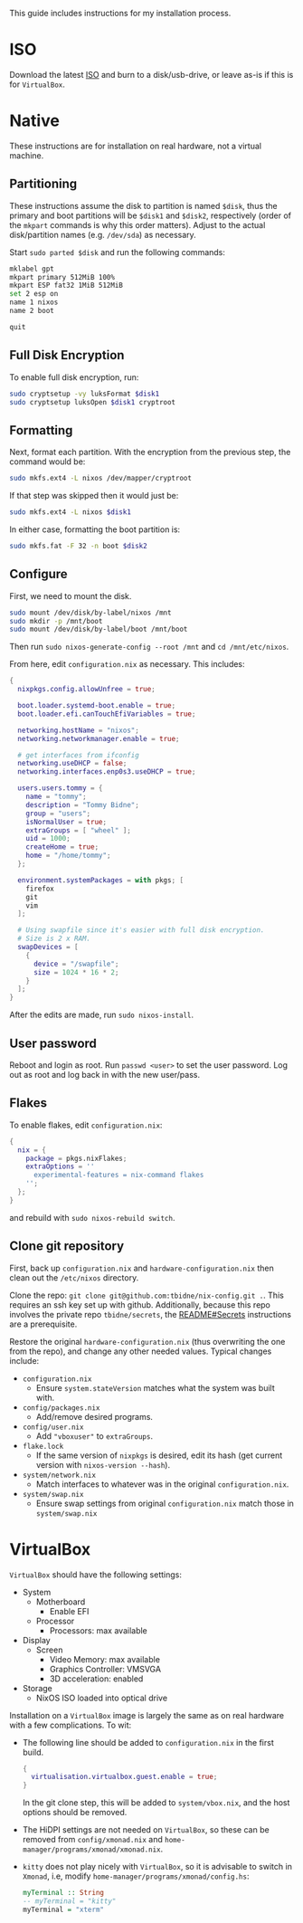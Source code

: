 This guide includes instructions for my installation process.

# ISO

Download the latest [ISO](https://nixos.org/download.html) and burn to a disk/usb-drive, or leave as-is if this is for `VirtualBox`.

# Native

These instructions are for installation on real hardware, not a virtual machine.

## Partitioning

These instructions assume the disk to partition is named `$disk`, thus the primary and boot partitions will be `$disk1` and `$disk2`, respectively (order of the `mkpart` commands is why this order matters). Adjust to the actual disk/partition names (e.g. `/dev/sda`) as necessary.

Start `sudo parted $disk` and run the following commands:

```sh
mklabel gpt
mkpart primary 512MiB 100%
mkpart ESP fat32 1MiB 512MiB
set 2 esp on
name 1 nixos
name 2 boot

quit
```

## Full Disk Encryption

To enable full disk encryption, run:

```sh
sudo cryptsetup -vy luksFormat $disk1
sudo cryptsetup luksOpen $disk1 cryptroot
```

## Formatting

Next, format each partition. With the encryption from the previous step, the command would be:

```sh
sudo mkfs.ext4 -L nixos /dev/mapper/cryptroot
```

If that step was skipped then it would just be:

```sh
sudo mkfs.ext4 -L nixos $disk1
```

In either case, formatting the boot partition is:

```sh
sudo mkfs.fat -F 32 -n boot $disk2
```

## Configure

First, we need to mount the disk.

```sh
sudo mount /dev/disk/by-label/nixos /mnt
sudo mkdir -p /mnt/boot
sudo mount /dev/disk/by-label/boot /mnt/boot
```

Then run `sudo nixos-generate-config --root /mnt` and `cd /mnt/etc/nixos`.

From here, edit `configuration.nix` as necessary. This includes:

```nix
{
  nixpkgs.config.allowUnfree = true;

  boot.loader.systemd-boot.enable = true;
  boot.loader.efi.canTouchEfiVariables = true;

  networking.hostName = "nixos";
  networking.networkmanager.enable = true;

  # get interfaces from ifconfig
  networking.useDHCP = false;
  networking.interfaces.enp0s3.useDHCP = true;

  users.users.tommy = {
    name = "tommy";
    description = "Tommy Bidne";
    group = "users";
    isNormalUser = true;
    extraGroups = [ "wheel" ];
    uid = 1000;
    createHome = true;
    home = "/home/tommy";
  };

  environment.systemPackages = with pkgs; [
    firefox
    git
    vim
  ];

  # Using swapfile since it's easier with full disk encryption.
  # Size is 2 x RAM.
  swapDevices = [
    {
      device = "/swapfile";
      size = 1024 * 16 * 2;
    }
  ];
}
```

After the edits are made, run `sudo nixos-install`.

## User password

Reboot and login as root. Run `passwd <user>` to set the user password. Log out as root and log back in with the new user/pass.

## Flakes

To enable flakes, edit `configuration.nix`:

```nix
{
  nix = {
    package = pkgs.nixFlakes;
    extraOptions = ''
      experimental-features = nix-command flakes
    '';
  };
}
```

and rebuild with `sudo nixos-rebuild switch`.

## Clone git repository

First, back up `configuration.nix` and `hardware-configuration.nix` then clean out the `/etc/nixos` directory.

Clone the repo: `git clone git@github.com:tbidne/nix-config.git .`. This requires an ssh key set up with github. Additionally, because this repo involves the private repo `tbidne/secrets`, the [README#Secrets](README.md#secrets) instructions are a prerequisite.

Restore the original `hardware-configuration.nix` (thus overwriting the one from the repo), and change any other needed values. Typical changes include:

* `configuration.nix`
  * Ensure `system.stateVersion` matches what the system was built with.
* `config/packages.nix`
  * Add/remove desired programs.
* `config/user.nix`
  * Add `"vboxuser"` to `extraGroups`.
* `flake.lock`
  * If the same version of `nixpkgs` is desired, edit its hash (get current version with `nixos-version --hash`).
* `system/network.nix`
  * Match interfaces to whatever was in the original `configuration.nix`.
* `system/swap.nix`
  * Ensure swap settings from original `configuration.nix` match those in `system/swap.nix`

# VirtualBox

`VirtualBox` should have the following settings:

* System
  * Motherboard
    * Enable EFI
  * Processor
    * Processors: max available
* Display
  * Screen
    * Video Memory: max available
    * Graphics Controller: VMSVGA
    * 3D acceleration: enabled
* Storage
  * NixOS ISO loaded into optical drive

Installation on a `VirtualBox` image is largely the same as on real hardware with a few complications. To wit:

* The following line should be added to `configuration.nix` in the first build.

    ```nix
    {
      virtualisation.virtualbox.guest.enable = true;
    }
    ```

    In the git clone step, this will be added to `system/vbox.nix`, and the host options should be removed.

* The HiDPI settings are not needed on `VirtualBox`, so these can be removed from `config/xmonad.nix` and `home-manager/programs/xmonad/xmonad.nix`.

* `kitty` does not play nicely with `VirtualBox`, so it is advisable to switch in `Xmonad`, i.e, modify `home-manager/programs/xmonad/config.hs`:

    ```haskell
    myTerminal :: String
    -- myTerminal = "kitty"
    myTerminal = "xterm"
    ```

